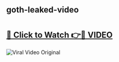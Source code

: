 ## goth-leaked-video 

# <h2><a href="http://freeplayer.one?title=goth-leaked-video&ref=21J">🔗 Click to Watch 👉🔴 VIDEO</a></h2>

<a href="http://freeplayer.one?title=goth-leaked-video&ref=21J" rel="nofollow" data-target="animated-image.originalLink"><img src="https://i.ibb.co.com/xMMVF88/686577567.gif" alt="Viral Video Original" style="max-width: 100%; display: inline-block;" data-target="animated-image.originalImage"></a>

